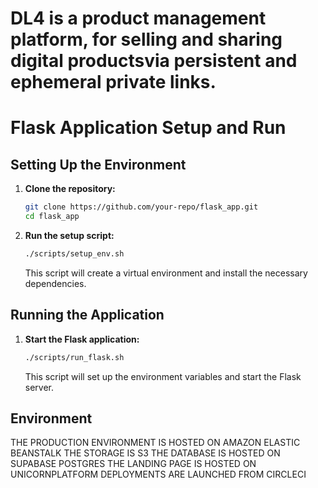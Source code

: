 # DL4 is a product management platform, for selling and sharing digital productsvia persistent and ephemeral private links.

# Flask Application Setup and Run

## Setting Up the Environment

1. **Clone the repository:**

    ```bash
    git clone https://github.com/your-repo/flask_app.git
    cd flask_app
    ```

2. **Run the setup script:**

    ```bash
    ./scripts/setup_env.sh
    ```

    This script will create a virtual environment and install the necessary dependencies.

## Running the Application

1. **Start the Flask application:**

    ```bash
    ./scripts/run_flask.sh
    ```

    This script will set up the environment variables and start the Flask server.

## Environment

THE PRODUCTION ENVIRONMENT IS HOSTED ON AMAZON ELASTIC BEANSTALK
THE STORAGE IS S3
THE DATABASE IS HOSTED ON SUPABASE POSTGRES
THE LANDING PAGE IS HOSTED ON UNICORNPLATFORM
DEPLOYMENTS ARE LAUNCHED FROM CIRCLECI
